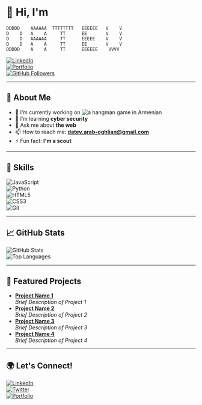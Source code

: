 # 👋 Hi, I'm
```
DDDDD    AAAAAA  TTTTTTTT   EEEEEE   V    V
D    D   A    A     TT      EE       V    V
D    D   AAAAAA     TT      EEEEE    V    V
D    D   A    A     TT      EE       V    V
DDDDD    A    A     TT      EEEEEE    VVVV
```

[![LinkedIn](https://img.shields.io/badge/-LinkedIn-blue?style=flat&logo=LinkedIn&logoColor=white&link=https://www.linkedin.com/in/datev-araboghlian)](https://www.linkedin.com/in/datev-araboghlian)  
[![Portfolio](https://img.shields.io/badge/-Portfolio-black?style=flat&logo=web&logoColor=white&link=https://yourportfolio.com)](https://yourportfolio.com)  
[![GitHub Followers](https://img.shields.io/github/followers/datev-araboghlian?label=Follow%20Me&style=social)](https://github.com/datev-araboghlian)

---

## 💼 About Me
- 🔭 I’m currently working on ![a hangman game in Armenian](https://github.com/datev-araboghlian/Gakhaghan)
- 🌱 I’m learning **cyber security**  
- 💬 Ask me about **the web**  
- 📫 How to reach me: **[datev.arab-oghlian@gmail.com](mailto:datev.arab-oghlian@gmail.com)**  
- ⚡ Fun fact: **I'm a scout**  

---

## 🚀 Skills
![JavaScript](https://img.shields.io/badge/-JavaScript-black?style=flat&logo=javascript)  
![Python](https://img.shields.io/badge/-Python-black?style=flat&logo=python)  
![HTML5](https://img.shields.io/badge/-HTML5-black?style=flat&logo=html5)  
![CSS3](https://img.shields.io/badge/-CSS3-black?style=flat&logo=css3)  
![Git](https://img.shields.io/badge/-Git-black?style=flat&logo=git)  

---

## 📈 GitHub Stats
![GitHub Stats](https://github-readme-stats.vercel.app/api?username=datev-araboghlian&show_icons=true&hide_title=true&count_private=true&theme=radical)  
![Top Languages](https://github-readme-stats.vercel.app/api/top-langs/?username=datev-araboghlian&layout=compact&theme=radical)  

---

## 🔖 Featured Projects
- [**Project Name 1**](https://github.com/datev-araboghlian/project1)  
  _Brief Description of Project 1_  
- [**Project Name 2**](https://github.com/datev-araboghlian/project2)  
  _Brief Description of Project 2_  
- [**Project Name 3**](https://github.com/datev-araboghlian/project3)  
  _Brief Description of Project 3_  
- [**Project Name 4**](https://github.com/datev-araboghlian/project4)  
  _Brief Description of Project 4_  

---

## 🌍 Let's Connect!
[![LinkedIn](https://img.shields.io/badge/-LinkedIn-blue?style=flat&logo=LinkedIn&logoColor=white&link=https://www.linkedin.com/in/yourusername)](https://www.linkedin.com/in/yourusername)  
[![Twitter](https://img.shields.io/badge/-Twitter-blue?style=flat&logo=Twitter&logoColor=white&link=https://twitter.com/yourusername)](https://twitter.com/yourusername)  
[![Portfolio](https://img.shields.io/badge/-Portfolio-black?style=flat&logo=web&logoColor=white&link=https://yourportfolio.com)](https://yourportfolio.com)
